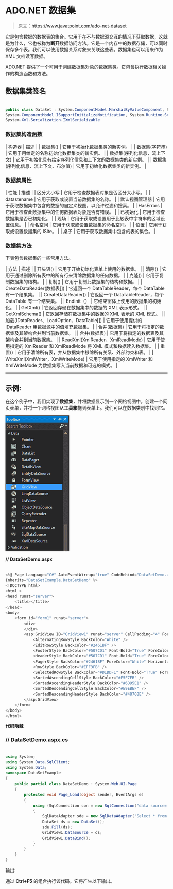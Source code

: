 # ADO.NET 数据集

> 原文：<https://www.javatpoint.com/ado-net-dataset>

它是包含数据的数据表的集合。它用于在不与数据源交互的情况下获取数据，这就是为什么，它也被称为**断开**数据访问方法。它是一个内存中的数据存储，可以同时保存多个表。我们可以使用数据关系对象来关联这些表。数据集也可以用来作为 XML 文档读写数据。

ADO.NET 提供了一个可用于创建数据集对象的数据集类。它包含执行数据相关操作的构造函数和方法。

## 数据集类签名

```cs

public class DataSet : System.ComponentModel.MarshalByValueComponent, System.ComponentModel.IListSource, 
System.ComponentModel.ISupportInitializeNotification, System.Runtime.Serialization.ISerializable, 
System.Xml.Serialization.IXmlSerializable

```

### 数据集构造函数

| 构造器 | 描述 |
| 数据集() | 它用于初始化数据集类的新实例。 |
| 数据集(字符串) | 它用于用给定的名称初始化数据集类的新实例。 |
| 数据集(序列化信息，流上下文) | 它用于初始化具有给定序列化信息和上下文的数据集类的新实例。 |
| 数据集(序列化信息、流上下文、布尔值) | 它用于初始化数据集类的新实例。 |

### 数据集属性

| 性能 | 描述 |
| 区分大小写 | 它用于检查数据表对象是否区分大小写。 |
| datastename | 它用于获取或设置当前数据集的名称。 |
| 默认视图管理器 | 它用于获取数据集中包含的数据的自定义视图，以允许过滤和搜索。 |
| HasErrors | 它用于检查此数据集中的任何数据表对象是否有错误。 |
| 已初始化 | 它用于检查数据集是否已初始化。 |
| 现场 | 它用于获取或设置用于比较表中字符串的区域设置信息。 |
| 命名空间 | 它用于获取或设置数据集的命名空间。 |
| 位置 | 它用于获取或设置数据集的 ISite。 |
| 桌子 | 它用于获取数据集中包含的表的集合。 |

### 数据集方法

下表包含数据集的一些常用方法。

| 方法 | 描述 |
| 开头语() | 它用于开始初始化表单上使用的数据集。 |
| 清除() | 它用于通过删除所有表中的所有行来清除数据集的任何数据。 |
| 克隆() | 它用于复制数据集的结构。 |
| 复制() | 它用于复制此数据集的结构和数据。 |
| CreateDataReader(数据表[]) | 它返回一个 DataTableReader，每个 DataTable 有一个结果集。 |
| CreateDataReader() | 它返回一个 DataTableReader，每个 DataTable 有一个结果集。 |
| EndInit（） | 它结束窗体上使用的数据集的初始化。 |
| GetXml() | 它返回存储在数据集中的数据的 XML 表示形式。 |
| GetXmlSchema() | 它返回存储在数据集中的数据的 XML 表示的 XML 模式。 |
| 加载(IDataReader、LoadOption、DataTable[]) | 它用于使用提供的 IDataReader 用数据源中的值填充数据集。 |
| 合并(数据集) | 它用于将指定的数据集及其架构合并到当前数据集。 |
| 合并(数据表) | 它用于将指定的数据表及其架构合并到当前数据集。 |
| ReadXml(XmlReader，XmlReadMode) | 它用于使用指定的 XmlReader 和 XmlReadMode 将 XML 模式和数据读入数据集。 |
| 重置() | 它用于清除所有表，并从数据集中移除所有关系、外部约束和表。 |
| WriteXml(XmlWriter，XmlWriteMode) | 它用于使用指定的 XmlWriter 和 XmlWriteMode 为数据集写入当前数据和可选的模式。 |

* * *

## 示例:

在这个例子中，我们实现了**数据集**，并将数据显示到一个网格视图中。创建一个网页表单，并将一个网格视图从**工具箱**拖到表单上。我们可以在数据类别中找到它。

![ADO Net Dataset 1](img/02fc5f8d12d9a9ce0bdae0e774eb4a72.png)

**// DataSetDemo.aspx**

```cs

<%@ Page Language="C#" AutoEventWireup="true" CodeBehind="DataSetDemo.aspx.cs" 
Inherits="DataSetExample.DataSetDemo" %>
<!DOCTYPE html>
<html >
<head runat="server">
    <title></title>
</head>
<body>
    <form id="form1" runat="server">
        <div>
        </div>
        <asp:GridView ID="GridView1" runat="server" CellPadding="4" ForeColor="#333333" GridLines="None">
            <AlternatingRowStyle BackColor="White" />
            <EditRowStyle BackColor="#2461BF" />
            <FooterStyle BackColor="#507CD1" Font-Bold="True" ForeColor="White" />
            <HeaderStyle BackColor="#507CD1" Font-Bold="True" ForeColor="White" />
            <PagerStyle BackColor="#2461BF" ForeColor="White" HorizontalAlign="Center" />
            <RowStyle BackColor="#EFF3FB" />
            <SelectedRowStyle BackColor="#D1DDF1" Font-Bold="True" ForeColor="#333333" />
            <SortedAscendingCellStyle BackColor="#F5F7FB" />
            <SortedAscendingHeaderStyle BackColor="#6D95E1" />
            <SortedDescendingCellStyle BackColor="#E9EBEF" />
            <SortedDescendingHeaderStyle BackColor="#4870BE" />
        </asp:GridView>
    </form>
</body>
</html>

```

**代码隐藏**

### // DataSetDemo.aspx.cs

```cs

using System;
using System.Data.SqlClient;
using System.Data;
namespace DataSetExample
{
    public partial class DataSetDemo : System.Web.UI.Page
    {
        protected void Page_Load(object sender, EventArgs e)
        {
            using (SqlConnection con = new SqlConnection("data source=.; database=student; integrated security=SSPI"))
            {
                SqlDataAdapter sde = new SqlDataAdapter("Select * from student", con);
                DataSet ds = new DataSet();
                sde.Fill(ds);
                GridView1.DataSource = ds;
                GridView1.DataBind();
            }
        }
    }
}

```

输出:

通过 **Ctrl+F5** 的组合执行该代码。它将产生以下输出。